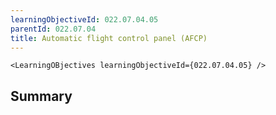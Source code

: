 ```yaml
---
learningObjectiveId: 022.07.04.05
parentId: 022.07.04
title: Automatic flight control panel (AFCP)
---
```


```tsx eval
<LearningOBjectives learningObjectiveId={022.07.04.05} />
```

## Summary
